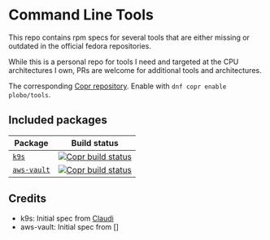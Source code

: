 # Command Line Tools

This repo contains rpm specs for several tools that are either missing or outdated in the official fedora repositories.

While this is a personal repo for tools I need and targeted at the CPU architectures I own, PRs are welcome for additional tools and architectures.

The corresponding [Copr repository](https://copr.fedorainfracloud.org/coprs/plobo/tools/). Enable with `dnf copr enable plobo/tools`.

## Included packages

| Package                                               | Build status                                                                                                                                                                                      |
| ----------------------------------------------------- | ------------------------------------------------------------------------------------------------------------------------------------------------------------------------------------------------- |
| [`k9s`](https://github.com/derailed/k9s)              | [![Copr build status](https://copr.fedorainfracloud.org/coprs/plobo/tools/package/k9s/status_image/last_build.png)](https://copr.fedorainfracloud.org/coprs/plobo/tools/package/k9s/)             |
| [`aws-vault`](https://github.com/99designs/aws-vault) | [![Copr build status](https://copr.fedorainfracloud.org/coprs/plobo/tools/package/aws-vault/status_image/last_build.png)](https://copr.fedorainfracloud.org/coprs/plobo/tools/package/aws-vault/) |

## Credits

* k9s: Initial spec from [Claudi](https://git.chaoslama.org/claudi/rpms/src/branch/main/k9s.spec)
* aws-vault: Initial spec from []
